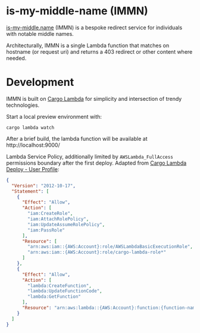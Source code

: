 # is-my-middle-name (IMMN)
[is-my-middle.name](https://lambda.is-my-middle.name) (IMMN) is a bespoke redirect service for individuals with notable middle names.

Architecturally, IMMN is a single Lambda function that matches on hostname (or request uri) and returns a 403 redirect or other content where needed.

# Development
IMMN is built on [Cargo Lambda](https://cargo-lambda.info) for simplicity and intersection of trendy technologies.

Start a local preview environment with:
```shell
cargo lambda watch
```

After a brief build, the lambda function will be available at http://localhost:9000/

Lambda Service Policy, additionally limited by `AWSLambda_FullAccess` permissions boundary after the first deploy. Adapted from [Cargo Lambda Deploy - User Profile](https://www.cargo-lambda.info/commands/deploy.html#user-profile):
```json
{
  "Version": "2012-10-17",
  "Statement": [
    {
      "Effect": "Allow",
      "Action": [
        "iam:CreateRole",
        "iam:AttachRolePolicy",
        "iam:UpdateAssumeRolePolicy",
        "iam:PassRole"
      ],
      "Resource": [
        "arn:aws:iam::{AWS:Account}:role/AWSLambdaBasicExecutionRole",
        "arn:aws:iam::{AWS:Account}:role/cargo-lambda-role*"
      ]
    },
    {
      "Effect": "Allow",
      "Action": [
        "lambda:CreateFunction",
        "lambda:UpdateFunctionCode",
        "lambda:GetFunction"
      ],
      "Resource": "arn:aws:lambda::{AWS:Account}:function:{function-name}"
    }
  ]
}
```
